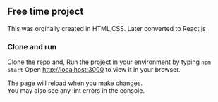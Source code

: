## Free time project

This was orginally created in HTML,CSS. Later converted to React.js

### Clone and run

Clone the repo and,
Run the project in your environment by typing `npm start`
Open [http://localhost:3000](http://localhost:3000) to view it in your browser.

The page will reload when you make changes.\
You may also see any lint errors in the console.

